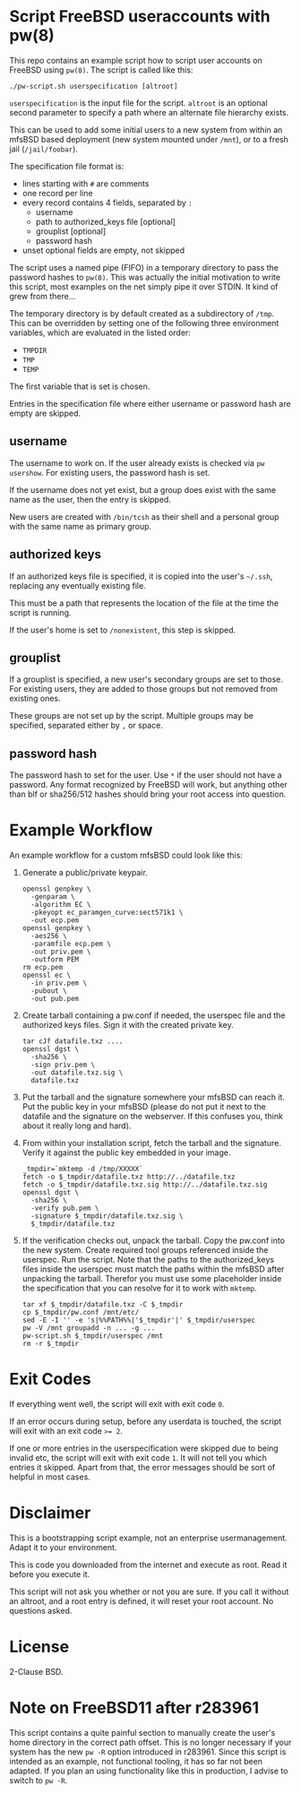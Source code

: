 Script FreeBSD useraccounts with pw(8)
======================================

This repo contains an example script how to script user
accounts on FreeBSD using `pw(8)`. The script is called
like this:

```
./pw-script.sh userspecification [altroot]
```

`userspecification` is the input file for the script.
`altroot` is an optional second parameter to specify a
path where an alternate file hierarchy exists.

This can be used to add some initial users to a new system
from within an mfsBSD based deployment (new system mounted
under `/mnt`), or to a fresh jail (`/jail/foobar`).

The specification file format is:
* lines starting with `#` are comments
* one record per line
* every record contains 4 fields, separated by `:`
  * username
  * path to authorized_keys file [optional]
  * grouplist [optional]
  * password hash
* unset optional fields are empty, not skipped

The script uses a named pipe (FIFO) in a temporary directory to
pass the password hashes to `pw(8)`. This was actually the
initial motivation to write this script, most examples on the
net simply pipe it over STDIN. It kind of grew from there...

The temporary directory is by default created as a subdirectory
of `/tmp`. This can be overridden by setting one of the following
three environment variables, which are evaluated in the listed
order:
* `TMPDIR`
* `TMP`
* `TEMP`

The first variable that is set is chosen.

Entries in the specification file where either username or password
hash are empty are skipped.

username
--------

The username to work on. If the user already exists is checked
via `pw usershow`. For existing users, the password hash is
set.

If the username does not yet exist, but a group does exist
with the same name as the user, then the entry is skipped.

New users are created with `/bin/tcsh` as their shell and
a personal group with the same name as primary group.

authorized keys
---------------

If an authorized keys file is specified, it is copied into
the user's `~/.ssh`, replacing any eventually existing file.

This must be a path that represents the location of the file
at the time the script is running.

If the user's home is set to `/nonexistent`, this step is
skipped.

grouplist
---------

If a grouplist is specified, a new user's secondary groups
are set to those. For existing users, they are added to those
groups but not removed from existing ones.

These groups are not set up by the script. Multiple groups may
be specified, separated either by `,` or space.

password hash
-------------

The password hash to set for the user. Use `*` if the user
should not have a password. Any format recognized by FreeBSD will
work, but anything other than blf or sha256/512 hashes should
bring your root access into question.

Example Workflow
================

An example workflow for a custom mfsBSD could look like this:

1. Generate a public/private keypair.
    ```
    openssl genpkey \
      -genparam \
      -algorithm EC \
      -pkeyopt ec_paramgen_curve:sect571k1 \
      -out ecp.pem
    openssl genpkey \
      -aes256 \
      -paramfile ecp.pem \
      -out priv.pem \
      -outform PEM
    rm ecp.pem
    openssl ec \
      -in priv.pem \
      -pubout \
      -out pub.pem
    ```
    
2. Create tarball containing a pw.conf if needed, the userspec
   file and the authorized keys files. Sign it with the created
   private key.
    ```
    tar cJf datafile.txz ....
    openssl dgst \
      -sha256 \
      -sign priv.pem \
      -out datafile.txz.sig \
      datafile.txz
    ```
    
3. Put the tarball and the signature somewhere your mfsBSD can reach
   it. Put the public key in your mfsBSD (please do not put it next
   to the datafile and the signature on the webserver. If this
   confuses you, think about it really long and hard).

4. From within your installation script, fetch the tarball and the
   signature. Verify it against the public key embedded in your
   image.
    ```
    _tmpdir=`mktemp -d /tmp/XXXXX`
    fetch -o $_tmpdir/datafile.txz http://../datafile.txz
    fetch -o $_tmpdir/datafile.txz.sig http://../datafile.txz.sig
    openssl dgst \
      -sha256 \
      -verify pub.pem \
      -signature $_tmpdir/datafile.txz.sig \
      $_tmpdir/datafile.txz
    ```
    
5. If the verification checks out, unpack the tarball. Copy the
   pw.conf into the new system. Create required tool groups referenced
   inside the userspec.
   Run the script.
   Note that the paths to the authorized_keys files inside the userspec
   must match the paths within the mfsBSD after unpacking the tarball.
   Therefor you must use some placeholder inside the specification
   that you can resolve for it to work with `mktemp`.
    ```
    tar xf $_tmpdir/datafile.txz -C $_tmpdir
    cp $_tmpdir/pw.conf /mnt/etc/
    sed -E -I '' -e 's|%%PATH%%|'$_tmpdir'|' $_tmpdir/userspec
    pw -V /mnt groupadd -n ... -g ...
    pw-script.sh $_tmpdir/userspec /mnt
    rm -r $_tmpdir
    ```

Exit Codes
==========

If everything went well, the script will exit with exit code `0`.

If an error occurs during setup, before any userdata is touched, the
script will exit with an exit code `>= 2`.

If one or more entries in the userspecification were skipped due to
being invalid etc, the script will exit with exit code `1`.
It will not tell you which entries it skipped. Apart from that, the
error messages should be sort of helpful in most cases.

Disclaimer
==========

This is a bootstrapping script example, not an enterprise usermanagement.
Adapt it to your environment.

This is code you downloaded from the internet and execute as root.
Read it before you execute it.

This script will not ask you whether or not you are sure. If you call
it without an altroot, and a root entry is defined, it will reset your
root account. No questions asked.

License
=======

2-Clause BSD.

Note on FreeBSD11 after r283961
===============================

This script contains a quite painful section to manually create the
user's home directory in the correct path offset. This is no longer
necessary if your system has the new `pw -R` option introduced in
r283961. Since this script is intended as an example, not functional
tooling, it has so far not been adapted. If you plan an using
functionality like this in production, I advise to switch to `pw -R`.
